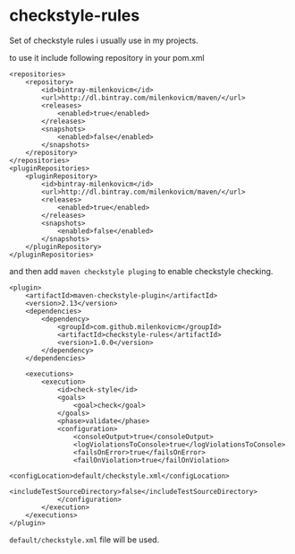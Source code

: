 checkstyle-rules
================

Set of checkstyle rules i usually use in my projects.

to use it include following repository in your pom.xml
```
<repositories>
	<repository>
		<id>bintray-milenkovicm</id>
		<url>http://dl.bintray.com/milenkovicm/maven/</url>
		<releases>
			<enabled>true</enabled>
		</releases>
		<snapshots>
			<enabled>false</enabled>
		</snapshots>
	</repository>
</repositories>
<pluginRepositories>
	<pluginRepository>
		<id>bintray-milenkovicm</id>
		<url>http://dl.bintray.com/milenkovicm/maven/</url>
		<releases>
			<enabled>true</enabled>
		</releases>
		<snapshots>
			<enabled>false</enabled>
		</snapshots>
	</pluginRepository>
</pluginRepositories>
```
and then add `maven checkstyle pluging` to enable checkstyle checking.
```
<plugin>
	<artifactId>maven-checkstyle-plugin</artifactId>
	<version>2.13</version>
	<dependencies>
		<dependency>
			<groupId>com.github.milenkovicm</groupId>
			<artifactId>checkstyle-rules</artifactId>
			<version>1.0.0</version>
		</dependency>
	</dependencies>

	<executions>
		<execution>
			<id>check-style</id>
			<goals>
				<goal>check</goal>
			</goals>
			<phase>validate</phase>
			<configuration>
				<consoleOutput>true</consoleOutput>
				<logViolationsToConsole>true</logViolationsToConsole>
				<failsOnError>true</failsOnError>
				<failOnViolation>true</failOnViolation>
				<configLocation>default/checkstyle.xml</configLocation>
				<includeTestSourceDirectory>false</includeTestSourceDirectory>
			</configuration>
		</execution>
	</executions>
</plugin>
```
`default/checkstyle.xml` file will be used. 